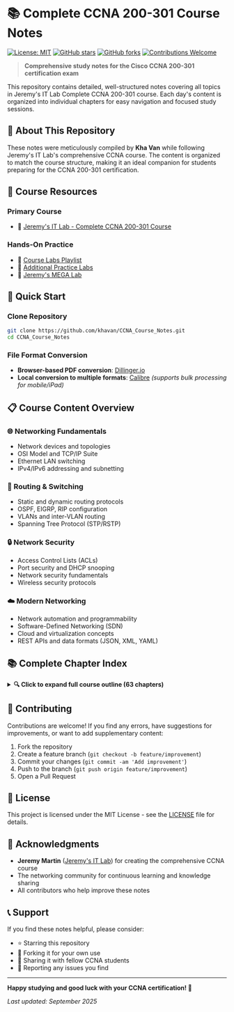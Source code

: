 # 📚 Complete CCNA 200-301 Course Notes

[![License: MIT](https://img.shields.io/badge/License-MIT-yellow.svg)](https://opensource.org/licenses/MIT)
[![GitHub stars](https://img.shields.io/github/stars/khavan/CCNA_Course_Notes.svg)](https://github.com/khavan/CCNA_Course_Notes/stargazers)
[![GitHub forks](https://img.shields.io/github/forks/khavan/CCNA_Course_Notes.svg)](https://github.com/khavan/CCNA_Course_Notes/network)
[![Contributions Welcome](https://img.shields.io/badge/contributions-welcome-brightgreen.svg?style=flat)](https://github.com/khavan/CCNA_Course_Notes/issues)

> **Comprehensive study notes for the Cisco CCNA 200-301 certification exam**

This repository contains detailed, well-structured notes covering all topics in Jeremy's IT Lab Complete CCNA 200-301 course. Each day's content is organized into individual chapters for easy navigation and focused study sessions.

## 🎯 About This Repository

These notes were meticulously compiled by **Kha Van** while following Jeremy's IT Lab's comprehensive CCNA course. The content is organized to match the course structure, making it an ideal companion for students preparing for the CCNA 200-301 certification.

## 📖 Course Resources

### Primary Course
- 🎥 [Jeremy's IT Lab - Complete CCNA 200-301 Course](https://www.youtube.com/watch?v=H8W9oMNSuwo&list=PLxbwE86jKRgMpuZuLBivzlM8s2Dk5lXBQ)

### Hands-On Practice
- 🧪 [Course Labs Playlist](https://www.youtube.com/watch?v=a1Im6GYaSno&list=PLeKkafR2n05H0FZNgcz2z56pMPooaskFr)
- 🔬 [Additional Practice Labs](https://www.youtube.com/watch?v=XgcGcrLKu1A&list=PLxbwE86jKRgMQ4HTuaJ7yQgA2BoNwY9ct)
- 🚀 [Jeremy's MEGA Lab](https://www.youtube.com/watch?v=2p7-MluKAgE&list=PLeKkafR2n05G-C6sd19ZMKq7et__aDR1S)

## 🚀 Quick Start

### Clone Repository
```bash
git clone https://github.com/khavan/CCNA_Course_Notes.git
cd CCNA_Course_Notes
```

### File Format Conversion
- **Browser-based PDF conversion**: [Dillinger.io](https://dillinger.io/)
- **Local conversion to multiple formats**: [Calibre](https://calibre-ebook.com/) *(supports bulk processing for mobile/iPad)*

## 📋 Course Content Overview

### 🌐 Networking Fundamentals
- Network devices and topologies
- OSI Model and TCP/IP Suite
- Ethernet LAN switching
- IPv4/IPv6 addressing and subnetting

### 🔀 Routing & Switching
- Static and dynamic routing protocols
- OSPF, EIGRP, RIP configuration
- VLANs and inter-VLAN routing
- Spanning Tree Protocol (STP/RSTP)

### 🔒 Network Security
- Access Control Lists (ACLs)
- Port security and DHCP snooping
- Network security fundamentals
- Wireless security protocols

### ☁️ Modern Networking
- Network automation and programmability
- Software-Defined Networking (SDN)
- Cloud and virtualization concepts
- REST APIs and data formats (JSON, XML, YAML)

## 📚 Complete Chapter Index

<details>
<summary><strong>🔍 Click to expand full course outline (63 chapters)</strong></summary>

### Foundation Topics (Days 1-12)
- Day 1: [Networking Devices](https://github.com/khavan/CCNA_Course_Notes/blob/main/Course_Notes/Network_Devices.md)
- Day 2: [Interfaces And Cables](https://github.com/khavan/CCNA_Course_Notes/blob/main/Course_Notes/Interfaces_and_Cables.md)
- Day 3: [OSI Model and TCP/IP Suite](https://github.com/khavan/CCNA_Course_Notes/blob/main/Course_Notes/OSI_Model_TCPSuite.md)
- Day 4: [Intro to the CLI](https://github.com/khavan/CCNA_Course_Notes/blob/main/Course_Notes/Intro_to_CLI.md)
- Day 5: [Ethernet LAN Switching - Part 1](https://github.com/khavan/CCNA_Course_Notes/blob/main/Course_Notes/Ethernet_LAN_Switching_Part1.md)
- Day 6: [Ethernet LAN Switching - Part 2](https://github.com/khavan/CCNA_Course_Notes/blob/main/Course_Notes/Ethernet_LAN_Switching_Part2.md)
- Day 7: [IPv4 Addressing - Part 1](https://github.com/khavan/CCNA_Course_Notes/blob/main/Course_Notes/IPv4_Addressing_Part1.md)
- Day 8: [IPv4 Addressing - Part 2](https://github.com/khavan/CCNA_Course_Notes/blob/main/Course_Notes/IPv4_Addressing_Part2.md)
- Day 9: [Switch Interfaces](https://github.com/khavan/CCNA_Course_Notes/blob/main/Course_Notes/Switch_Interfaces.md)
- Day 10: [The IPv4 Header](https://github.com/khavan/CCNA_Course_Notes/blob/main/Course_Notes/The_IPv4_Header.md)
- Day 11: [Routing Fundamentals - Part 1](https://github.com/khavan/CCNA_Course_Notes/blob/main/Course_Notes/Routing_Fundamentals_Part1.md) | [Static Routing - Part 2](https://github.com/khavan/CCNA_Course_Notes/blob/main/Course_Notes/Static_Routing_Part2.md)
- Day 12: [Life of a Packet](https://github.com/khavan/CCNA_Course_Notes/blob/main/Course_Notes/Life_of_a_Packet.md)

### Subnetting & VLANs (Days 13-19)
- Day 13: [Subnetting - Part 1](https://github.com/khavan/CCNA_Course_Notes/blob/main/Course_Notes/Subnetting_Part1.md)
- Day 14: [Subnetting - Part 2](https://github.com/khavan/CCNA_Course_Notes/blob/main/Course_Notes/Subnetting_Part2.md)
- Day 15: [Subnetting (VLSM) - Part 3](https://github.com/khavan/CCNA_Course_Notes/blob/main/Course_Notes/Subnetting_VLSM_Part3.md)
- Day 16: [VLANs - Part 1](https://github.com/khavan/CCNA_Course_Notes/blob/main/Course_Notes/VLAN_Part1.md)
- Day 17: [VLANs - Part 2](https://github.com/khavan/CCNA_Course_Notes/blob/main/Course_Notes/VLAN_Part2.md)
- Day 18: [VLANs - Part 3](https://github.com/khavan/CCNA_Course_Notes/blob/main/Course_Notes/VLAN_Part3.md)
- Day 19: [DTP / VTP](https://github.com/khavan/CCNA_Course_Notes/blob/main/Course_Notes/DTP_VTP.md)

### Spanning Tree & EtherChannel (Days 20-23)
- Day 20: [Spanning Tree Protocol - Part 1](https://github.com/khavan/CCNA_Course_Notes/blob/main/Course_Notes/Spanning_Tree_Protocol_Part1.md)
- Day 21: [Spanning Tree Protocol - Part 2](https://github.com/khavan/CCNA_Course_Notes/blob/main/Course_Notes/Spanning_Tree_Protocol_Part2.md)
- Day 22: [Rapid Spanning Tree Protocol](https://github.com/khavan/CCNA_Course_Notes/blob/main/Course_Notes/Rapid_Spanning_Tree_Protocol.md)
- Day 23: [EtherChannel](https://github.com/khavan/CCNA_Course_Notes/blob/main/Course_Notes/Etherchannel.md)

### Dynamic Routing Protocols (Days 24-29)
- Day 24: [Dynamic Routing](https://github.com/khavan/CCNA_Course_Notes/blob/main/Course_Notes/DynamicRouting.md)
- Day 25: [RIP / EIGRP](https://github.com/khavan/CCNA_Course_Notes/blob/main/Course_Notes/RIP_and_EIGRP.md)
- Day 26: [OSPF - Part 1](https://github.com/khavan/CCNA_Course_Notes/blob/main/Course_Notes/OSPF_Part1.md)
- Day 27: [OSPF - Part 2](https://github.com/khavan/CCNA_Course_Notes/blob/main/Course_Notes/OSPF_Part2.md)
- Day 28: [OSPF - Part 3](https://github.com/khavan/CCNA_Course_Notes/blob/main/Course_Notes/OSPF_Part3.md)
- Day 29: [First Hop Redundancy Protocols](https://github.com/khavan/CCNA_Course_Notes/blob/main/Course_Notes/First_Hop_Redundancy_Protocols.md)

### Transport Layer & IPv6 (Days 30-33)
- Day 30: [TCP and UDP](https://github.com/khavan/CCNA_Course_Notes/blob/main/Course_Notes/TCP_and_UDP.md)
- Day 31: [IPv6 - Part 1](https://github.com/khavan/CCNA_Course_Notes/blob/main/Course_Notes/IPv6_Part1.md)
- Day 32: [IPv6 - Part 2](https://github.com/khavan/CCNA_Course_Notes/blob/main/Course_Notes/IPv6_Part2.md)
- Day 33: [IPv6 - Part 3](https://github.com/khavan/CCNA_Course_Notes/blob/main/Course_Notes/IPv6_Part3.md)

### Access Control Lists (Days 34-35)
- Day 34: [Standard Access Control Lists](https://github.com/khavan/CCNA_Course_Notes/blob/main/Course_Notes/Standard_Access_Control_Lists.md)
- Day 35: [Extended Access Control Lists](https://github.com/khavan/CCNA_Course_Notes/blob/main/Course_Notes/Extended_Access_Control_Lists.md)

### Network Services (Days 36-43)
- Day 36: [CDP and LLDP](https://github.com/khavan/CCNA_Course_Notes/blob/main/Course_Notes/CDP_and_LLDP.md)
- Day 37: [NTP - Network Time Protocol](https://github.com/khavan/CCNA_Course_Notes/blob/main/Course_Notes/NTP.md)
- Day 38: [DNS - Domain Name System](https://github.com/khavan/CCNA_Course_Notes/blob/main/Course_Notes/DNS.md)
- Day 39: [DHCP - Dynamic Host Configuration Protocol](https://github.com/khavan/CCNA_Course_Notes/blob/main/Course_Notes/DHCP.md)
- Day 40: [SNMP - Simple Network Management Protocol](https://github.com/khavan/CCNA_Course_Notes/blob/main/Course_Notes/SNMP.md)
- Day 41: [SYSLOG](https://github.com/khavan/CCNA_Course_Notes/blob/main/Course_Notes/SYSLOG.md)
- Day 42: [SSH - Secure Shell](https://github.com/khavan/CCNA_Course_Notes/blob/main/Course_Notes/SSH.md)
- Day 43: [FTP and TFTP](https://github.com/khavan/CCNA_Course_Notes/blob/main/Course_Notes/FTP_and_TFTP.md)

### NAT & QoS (Days 44-47)
- Day 44: [NAT (Static) - Part 1](https://github.com/khavan/CCNA_Course_Notes/blob/main/Course_Notes/NAT_Static_Part1.md)
- Day 45: [NAT (Dynamic) - Part 2](https://github.com/khavan/CCNA_Course_Notes/blob/main/Course_Notes/NAT_Dynamic_Part2.md)
- Day 46: [QoS (Voice VLAN) - Part 1](https://github.com/khavan/CCNA_Course_Notes/blob/main/Course_Notes/QoS_VoiceLan.md)
- Day 47: [QoS (Quality of Service) - Part 2](https://github.com/khavan/CCNA_Course_Notes/blob/main/Course_Notes/QoS_Quality_of_Service.md)

### Security (Days 48-51)
- Day 48: [Security Fundamentals](https://github.com/khavan/CCNA_Course_Notes/blob/main/Course_Notes/Security_Fundamentals.md)
- Day 49: [Port Security](https://github.com/khavan/CCNA_Course_Notes/blob/main/Course_Notes/Port_Security.md)
- Day 50: [DHCP Snooping](https://github.com/khavan/CCNA_Course_Notes/blob/main/Course_Notes/DHCP_Snooping.md)
- Day 51: [Dynamic ARP Inspection](https://github.com/khavan/CCNA_Course_Notes/blob/main/Course_Notes/Dynamic_Arp_Inspection.md)

### Network Architectures (Days 52-54)
- Day 52: [LAN Architectures](https://github.com/khavan/CCNA_Course_Notes/blob/main/Course_Notes/LAN_Architectures.md)
- Day 53: [WAN Architectures](https://github.com/khavan/CCNA_Course_Notes/blob/main/Course_Notes/WAN_Architectures.md)
- Day 54: [Virtualization and Cloud - Part 1](https://github.com/khavan/CCNA_Course_Notes/blob/main/Course_Notes/Virtualizations_and_Cloud_Part1.md) | [Virtualization (Containers) - Part 2](https://github.com/khavan/CCNA_Course_Notes/blob/main/Course_Notes/Virtualization_Containers.md) | [Virtualization (VRF) - Part 3](https://github.com/khavan/CCNA_Course_Notes/blob/main/Course_Notes/Virtualization_VRF_Part3.md)

### Wireless Networking (Days 55-58)
- Day 55: [Wireless Fundamentals](https://github.com/khavan/CCNA_Course_Notes/blob/main/Course_Notes/Wireless_Fundamentals.md)
- Day 56: [Wireless Architectures](https://github.com/khavan/CCNA_Course_Notes/blob/main/Course_Notes/Wireless_Architecutres.md)
- Day 57: [Wireless Security](https://github.com/khavan/CCNA_Course_Notes/blob/main/Course_Notes/Wireless_Security.md)
- Day 58: [Wireless Configuration](https://github.com/khavan/CCNA_Course_Notes/blob/main/Course_Notes/Wireless_Configuration.md)

### Network Automation (Days 59-63)
- Day 59: [Introduction to Network Automation](https://github.com/khavan/CCNA_Course_Notes/blob/main/Course_Notes/Introduction_to_Network_Automation.md)
- Day 60: [JSON, XML, and YAML](https://github.com/khavan/CCNA_Course_Notes/blob/main/Course_Notes/JSON_XML_YAML.md)
- Day 61: [REST APIs](https://github.com/khavan/CCNA_Course_Notes/blob/main/Course_Notes/REST_APIs.md)
- Day 62: [Software Defined Networking](https://github.com/khavan/CCNA_Course_Notes/blob/main/Course_Notes/Software_Defined_Networking.md)
- Day 63: [Ansible, Puppet, and Chef](https://github.com/khavan/CCNA_Course_Notes/blob/main/Course_Notes/Ansible_Puppet_Chef.md)

</details>

## 🤝 Contributing

Contributions are welcome! If you find any errors, have suggestions for improvements, or want to add supplementary content:

1. Fork the repository
2. Create a feature branch (`git checkout -b feature/improvement`)
3. Commit your changes (`git commit -am 'Add improvement'`)
4. Push to the branch (`git push origin feature/improvement`)
5. Open a Pull Request

## 📄 License

This project is licensed under the MIT License - see the [LICENSE](LICENSE) file for details.

## 🙏 Acknowledgments

- **Jeremy Martin** ([Jeremy's IT Lab](https://www.youtube.com/@JeremysITLab)) for creating the comprehensive CCNA course
- The networking community for continuous learning and knowledge sharing
- All contributors who help improve these notes

## 📞 Support

If you find these notes helpful, please consider:
- ⭐ Starring this repository
- 🍴 Forking it for your own use
- 📢 Sharing it with fellow CCNA students
- 🐛 Reporting any issues you find

---

**Happy studying and good luck with your CCNA certification! 🎉**

*Last updated: September 2025*
